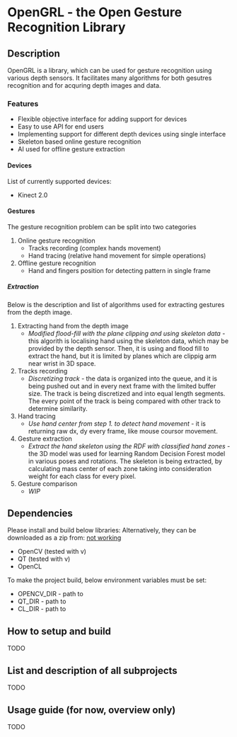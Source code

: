 # OpenGRL - the Open Gesture Recognition Library

## Description

OpenGRL is a library, which can be used for gesture recognition using various
depth sensors. It facilitates many algorithms for both gesutres recognition and
for acquring depth images and data.

### Features

* Flexible objective interface for adding support for devices
* Easy to use API for end users
* Implementing support for different depth devices using single interface
* Skeleton based online gesture recognition
* AI used for offline gesture extraction

#### Devices

List of currently supported devices:
* Kinect 2.0

#### Gestures

The gesture recognition problem can be split into two categories

1. Online gesture recognition
    * Tracks recording (complex hands movement)
    * Hand tracing (relative hand movement for simple operations)
2. Offline gesture recognition
    * Hand and fingers position for detecting pattern in single frame

##### Extraction

Below is the description and list of algorithms used for extracting gestures
from the depth image.

1. Extracting hand from the depth image
    - *Modified flood-fill with the plane clipping and using skeleton data* -
      this algorith is localising hand using the skeleton data, which may be
      provided by the depth sensor. Then, it is using and flood fill to extract
      the hand, but it is limited by planes which are clippig arm near wrist in
      3D space.
2. Tracks recording
    - *Discretizing track* - the data is organized into the queue, and it is
      being pushed out and in every next frame with the limited buffer size.
      The track is being discretized and into equal length segments.
      The every point of the track is being compared with other track to
      determine similarity.
3. Hand tracing
    - *Use hand center from step 1. to detect hand movement* - it is returning
      raw dx, dy every frame, like mouse coursor movement.
4. Gesture extraction
    - *Extract the hand skeleton using the RDF with classified hand zones* - the
      3D model was used for learning Random Decision Forest model in various
      poses and rotations. The skeleton is being extracted, by calculating
      mass center of each zone taking into consideration weight for each class
      for every pixel.
5. Gesture comparison
    - *WIP*

## Dependencies

Please install and build below libraries:
Alternatively, they can be downloaded as a zip from: [not working](127.0.0.1)
* OpenCV (tested with v)
* QT (tested with v)
* OpenCL 

To make the project build, below environment variables must be set:
* OPENCV_DIR - path to 
* QT_DIR - path to
* CL_DIR - path to

## How to setup and build

TODO

## List and description of all subprojects

TODO

## Usage guide (for now, overview only)

TODO

